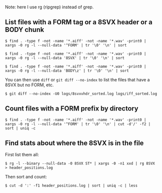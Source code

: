 Note: here I use rg (ripgrep) instead of grep.

## List files with a FORM tag or a 8SVX header or a BODY chunk


```
$ find . -type f -not -name '*.aiff' -not -name '*.wav' -print0 | xargs -0 rg -l --null-data '^FORM' | tr '\0' '\n' | sort
```

```
$ find . -type f -not -name '*.aiff' -not -name '*.wav' -print0 | xargs -0 rg -l --null-data '8SVX' | tr '\0' '\n' | sort
```

```
$ find . -type f -not -name '*.aiff' -not -name '*.wav' -print0 | xargs -0 rg -l --null-data 'BODY\z' | tr '\0' '\n' | sort
```

You can then use `diff` or `git diff --no-index` to list the files that have a 8SVX but no FORM, etc.

```
$ git diff --no-index -U0 logs/8svxvhdr_sorted.log logs/iff_sorted.log
```

## Count files with a FORM prefix by directory

```
$ find . -type f -not -name '*.aiff' -not -name '*.wav' -print0 | xargs -0 rg -l --null-data '^FORM' | tr '\0' '\n' | cut -d'/' -f2 | sort | uniq -c
```

## Find stats about where the 8SVX is in the file

First list them all:

```
$ rg -l --binary --null-data -0 8SVX ST* | xargs -0 -n1 xxd | rg 8SVX > header_positions.log
```

Then sort and count:

```
$ cut -d ':' -f1 header_positions.log | sort | uniq -c | less
```
